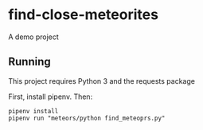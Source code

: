 # find-close-meteorites
A demo project

## Running

This project requires Python 3 and the requests package

First, install pipenv. Then:

```
pipenv install
pipenv run "meteors/python find_meteoprs.py"
